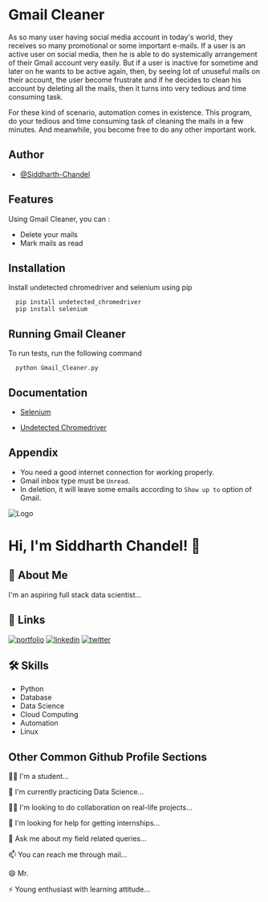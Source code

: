 
# **Gmail Cleaner**

As so many user having social media account in today's world, they receives so many promotional or some important e-mails. If a user is an active user on social media, then he is able to do systemically arrangement of their Gmail account very easily. But if a user is inactive for sometime and later on he wants to be active again, then, by seeing lot of unuseful mails on their account, the user become frustrate and if he decides to clean his account by deleting all the mails, then it turns into very tedious and time consuming task.

For these kind of scenario, automation comes in existence. This program, do your tedious and time consuming task of cleaning the mails in a few minutes. And meanwhile, you become free to do any other important work.

## Author

- [@Siddharth-Chandel](https://github.com/Siddharth-Chandel)


## Features

Using Gmail Cleaner, you can :

- Delete your mails
- Mark mails as read


## Installation

Install undetected chromedriver and selenium using pip

```
  pip install undetected_chromedriver
  pip install selenium
```
    
## Running Gmail Cleaner

To run tests, run the following command

```
  python Gmail_Cleaner.py
```
## Documentation

- [Selenium](https://selenium-python.readthedocs.io/)

- [Undetected Chromedriver](https://github.com/ultrafunkamsterdam/undetected-chromedriver)


## Appendix

- You need a good internet connection for working properly.
- Gmail inbox type must be ```Unread```.
- In deletion, it will leave some emails according to ```Show up to``` option of Gmail.

![Logo](https://github-readme-stats.vercel.app/api?username=Siddharth-Chandel&&show_icons=true&title_color=ffffff&icon_color=bb2acf&text_color=daf7dc&bg_color=151515)


# Hi, I'm Siddharth Chandel! 👋


## 🚀 About Me
I'm an aspiring full stack data scientist...


## 🔗 Links
[![portfolio](https://img.shields.io/badge/my_portfolio-000?style=for-the-badge&logo=ko-fi&logoColor=white)](https://github.com/Siddharth-Chandel)
[![linkedin](https://img.shields.io/badge/linkedin-0A66C2?style=for-the-badge&logo=linkedin&logoColor=white)](https://www.linkedin.com/in/siddharth-chandel-001097245)
[![twitter](https://img.shields.io/badge/twitter-1DA1F2?style=for-the-badge&logo=twitter&logoColor=white)](https://twitter.com/Siddharth0890)

## 🛠 Skills
- Python
- Database
- Data Science
- Cloud Computing
- Automation
- Linux


## Other Common Github Profile Sections
👩‍💻 I'm a student...

🧠 I'm currently practicing Data Science...

👯‍♀️ I'm looking to do collaboration on real-life projects...

🤔 I'm looking for help for getting internships...

💬 Ask me about my field related queries...

📫 You can reach me through mail...

😄 Mr.

⚡️ Young enthusiast with learning attitude...
